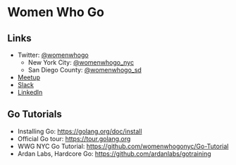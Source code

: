 # Women Who Go

## Links

* Twitter: [@womenwhogo](https://twitter.com/womenwhogo)
  - New York City: [@womenwhogo_nyc](https://twitter.com/womenwhogo_nyc)
  - San Diego County: [@womenwhogo_sd](https://twitter.com/womenwhogo_sd)
* [Meetup](https://meetup.com/Women-Who-Go)
* [Slack](https://womenwhogo.slack.com/)
* [LinkedIn](https://www.linkedin.com/groups/6982251)
 

## Go Tutorials
* Installing Go: https://golang.org/doc/install
* Official Go tour: https://tour.golang.org
* WWG NYC Go Tutorial: https://github.com/womenwhogonyc/Go-Tutorial
* Ardan Labs, Hardcore Go: https://github.com/ardanlabs/gotraining
